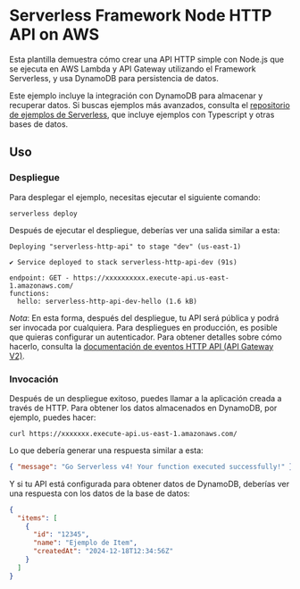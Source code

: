 <!--
title: 'AWS Simple HTTP Endpoint example in NodeJS'
description: 'This template demonstrates how to make a simple HTTP API with Node.js running on AWS Lambda and API Gateway using the Serverless Framework.'
layout: Doc
framework: v4
platform: AWS
language: nodeJS
authorLink: 'https://github.com/serverless'
authorName: 'Serverless, Inc.'
authorAvatar: 'https://avatars1.githubusercontent.com/u/13742415?s=200&v=4'
-->

# Serverless Framework Node HTTP API on AWS

Esta plantilla demuestra cómo crear una API HTTP simple con Node.js que se ejecuta en AWS Lambda y API Gateway utilizando el Framework Serverless, y usa DynamoDB para persistencia de datos.

Este ejemplo incluye la integración con DynamoDB para almacenar y recuperar datos. Si buscas ejemplos más avanzados, consulta el [repositorio de ejemplos de Serverless](https://github.com/serverless/examples/), que incluye ejemplos con Typescript y otras bases de datos.

## Uso

### Despliegue

Para desplegar el ejemplo, necesitas ejecutar el siguiente comando:
```
serverless deploy
```

Después de ejecutar el despliegue, deberías ver una salida similar a esta:

```
Deploying "serverless-http-api" to stage "dev" (us-east-1)

✔ Service deployed to stack serverless-http-api-dev (91s)

endpoint: GET - https://xxxxxxxxxx.execute-api.us-east-1.amazonaws.com/
functions:
  hello: serverless-http-api-dev-hello (1.6 kB)
```

_Nota_: En esta forma, después del despliegue, tu API será pública y podrá ser invocada por cualquiera. Para despliegues en producción, es posible que quieras configurar un autenticador. Para obtener detalles sobre cómo hacerlo, consulta la [documentación de eventos HTTP API (API Gateway V2)](https://www.serverless.com/framework/docs/providers/aws/events/http-api).


### Invocación

Después de un despliegue exitoso, puedes llamar a la aplicación creada a través de HTTP. Para obtener los datos almacenados en DynamoDB, por ejemplo, puedes hacer:

```
curl https://xxxxxxx.execute-api.us-east-1.amazonaws.com/
```

Lo que debería generar una respuesta similar a esta:

```json
{ "message": "Go Serverless v4! Your function executed successfully!" }
```

Y si tu API está configurada para obtener datos de DynamoDB, deberías ver una respuesta con los datos de la base de datos:

```json
{
  "items": [
    {
      "id": "12345",
      "name": "Ejemplo de Item",
      "createdAt": "2024-12-18T12:34:56Z"
    }
  ]
}
```
